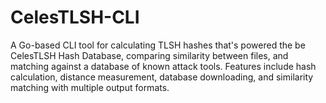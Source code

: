 # CelesTLSH-CLI
A Go-based CLI tool for calculating TLSH hashes that's powered the be CelesTLSH Hash Database, comparing similarity between files, and matching against a database of known attack tools. Features include hash calculation, distance measurement, database downloading, and similarity matching with multiple output formats.
